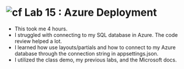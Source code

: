 ![cf](http://i.imgur.com/7v5ASc8.png) Lab 15 : Azure Deployment
=====================================
- This took me 4 hours.
- I struggled with connecting to my SQL database in Azure. The code review helped a lot.
- I learned how use layouts/partials and how to connect to my Azure database through the connection string in appsettings.json.
- I utilized the class demo, my previous labs, and the Microsoft docs.

